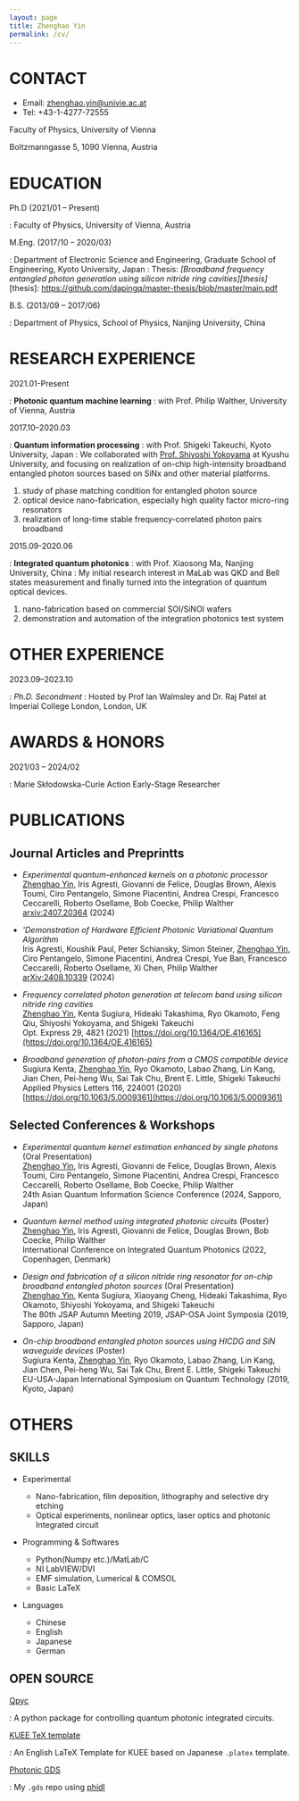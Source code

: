 ```yaml
---
layout: page
title: Zhenghao Yin
permalink: /cv/
---
```


CONTACT
===================================================

- Email: zhenghao.yin@univie.ac.at
- Tel: +43-1-4277-72555

Faculty of Physics, University of Vienna

Boltzmanngasse 5, 1090 Vienna, Austria

EDUCATION
===================================================================

Ph.D (2021/01 – Present)

: Faculty of Physics, University of Vienna, Austria

M.Eng. (2017/10 – 2020/03)

: Department of Electronic Science and Engineering, Graduate School of Engineering, Kyoto University, Japan
: Thesis: _[Broadband frequency entangled photon generation using silicon nitride ring cavities][thesis]_
[thesis]: https://github.com/dapingq/master-thesis/blob/master/main.pdf

B.S. (2013/09 – 2017/06)

: Department of Physics, School of Physics, Nanjing University, China

RESEARCH EXPERIENCE
===================================================

2021.01-Present

: **Photonic quantum machine learning**
: with Prof. Philip Walther, University of Vienna, Austria

2017.10–2020.03

: **Quantum information processing**
: with Prof. Shigeki Takeuchi, Kyoto University, Japan
: We collaborated with [Prof. Shiyoshi Yokoyama][yok-lab] at Kyushu University, and focusing on realization of on-chip high-intensity broadband entangled photon sources based on SiNx and other material platforms.
1. study of phase matching condition for entangled photon source
2. optical device nano-fabrication, especially high quality factor micro-ring resonators
3. realization of long-time stable frequency-correlated photon pairs broadband

[yok-lab]: http://www.cm.kyushu-u.ac.jp/dv15/Yokoyama_Labo.html

2015.09-2020.06

: **Integrated quantum photonics**
: with Prof. Xiaosong Ma, Nanjing University, China
:  My initial research interest in MaLab was QKD and Bell states measurement and finally turned into the integration of quantum optical devices.
1. nano-fabrication based on commercial SOI/SiNOI wafers
2. demonstration and automation of the integration photonics test system

OTHER EXPERIENCE
===================================================

2023.09–2023.10

: *Ph.D. Secondment*
: Hosted by Prof Ian Walmsley and Dr. Raj Patel at Imperial College London, London, UK



AWARDS & HONORS
===================================================
2021/03 – 2024/02		

: Marie Skłodowska-Curie Action Early-Stage Researcher

PUBLICATIONS
===================================================

Journal Articles and Preprintts
---------------------------------------------------------------------
+  *Experimental quantum-enhanced kernels on a photonic processor*
  <br> <u>Zhenghao Yin</u>, Iris Agresti, Giovanni de Felice, Douglas Brown, Alexis Toumi, Ciro Pentangelo, Simone Piacentini, Andrea Crespi, Francesco Ceccarelli, Roberto Osellame, Bob Coecke, Philip Walther
  <br> [arxiv:2407.20364](https://arxiv.org/abs/2407.20364) (2024)

+  *'Demonstration of Hardware Efficient Photonic Variational Quantum Algorithm*
  <br> Iris Agresti, Koushik Paul, Peter Schiansky, Simon Steiner, <u>Zhenghao Yin</u>, Ciro Pentangelo, Simone Piacentini, Andrea Crespi, Yue Ban, Francesco Ceccarelli, Roberto Osellame, Xi Chen, Philip Walther
  <br> [arXiv:2408.10339](https://arxiv.org/abs/2408.10339) (2024)

+ *Frequency correlated photon generation at telecom band using silicon nitride ring cavities*
   <br> <u>Zhenghao Yin</u>, Kenta Sugiura, Hideaki Takashima, Ryo Okamoto, Feng Qiu, Shiyoshi Yokoyama, and Shigeki Takeuchi
   <br> Opt. Express 29, 4821 (2021) [https://doi.org/10.1364/OE.416165](https://doi.org/10.1364/OE.416165)
+ *Broadband generation of photon-pairs from a CMOS compatible device*
   <br> Sugiura Kenta, <u>Zhenghao Yin</u>, Ryo Okamoto, Labao Zhang, Lin Kang, Jian Chen, Pei-heng Wu, Sai Tak Chu, Brent E. Little, Shigeki Takeuchi
   <br> Applied Physics Letters 116, 224001 (2020) [https://doi.org/10.1063/5.0009361](https://doi.org/10.1063/5.0009361)


Selected Conferences & Workshops
---------------------------------------------------------------------

+ *Experimental quantum kernel estimation enhanced by single photons* (Oral Presentation)
  <br><u>Zhenghao Yin</u>, Iris Agresti, Giovanni de Felice, Douglas Brown, Alexis Toumi, Ciro Pentangelo, Simone Piacentini, Andrea Crespi, Francesco Ceccarelli, Roberto Osellame, Bob Coecke, Philip Walther
  <br>24th Asian Quantum Information Science Conference	(2024, Sapporo, Japan)


+ *Quantum kernel method using integrated photonic circuits* (Poster)
  <br><u>Zhenghao Yin</u>, Iris Agresti, Giovanni de Felice, Douglas Brown, Bob Coecke, Philip Walther
  <br>International Conference on Integrated Quantum Photonics (2022, Copenhagen, Denmark)
  
+ *Design and fabrication of a silicon nitride ring resonator for on-chip broadband entangled photon sources* (Oral Presentation)
  <br><u>Zhenghao Yin</u>, Kenta Sugiura, Xiaoyang Cheng, Hideaki Takashima, Ryo Okamoto, Shiyoshi Yokoyama, and Shigeki Takeuchi
  <br>The 80th JSAP Autumn Meeting 2019, JSAP-OSA Joint Symposia (2019, Sapporo, Japan)
  
+ *On-chip broadband entangled photon sources using HICDG and SiN waveguide devices* (Poster)
  <br> Sugiura Kenta, <u>Zhenghao Yin</u>, Ryo Okamoto, Labao Zhang, Lin Kang, Jian Chen, Pei-heng Wu, Sai Tak Chu, Brent E. Little, Shigeki Takeuchi
  <br>EU-USA-Japan International Symposium on Quantum Technology (2019, Kyoto, Japan)


OTHERS
===================================================================

SKILLS
---------------------------------------------------------------------

- Experimental

  + Nano-fabrication, film deposition, lithography and selective dry etching
  + Optical experiments, nonlinear optics, laser optics and photonic Integrated circuit

- Programming & Softwares

  + Python(Numpy etc.)/MatLab/C
  + NI LabVIEW/DVI
  + EMF simulation, Lumerical & COMSOL
  + Basic LaTeX

- Languages

  + Chinese
  + English
  + Japanese
  + German

OPEN SOURCE
---------------------------------------------------------------------

[Qpyc](https://github.com/dapingq/qpyc) 

: A python package for controlling quantum photonic integrated circuits.

[KUEE TeX template](https://github.com/dapingq/kuee) 

: An English LaTeX Template for KUEE based on Japanese `.platex` template.

[Photonic GDS](https://github.com/dapingq/gds)

: My `.gds` repo using [phidl](https://github.com/amccaugh/phidl)


<script>markdeepOptions = {definitionStyle:'short', tocStyle:'short'}</script>
<style>
  dt { width: 230px; font-family: arial}
</style>
